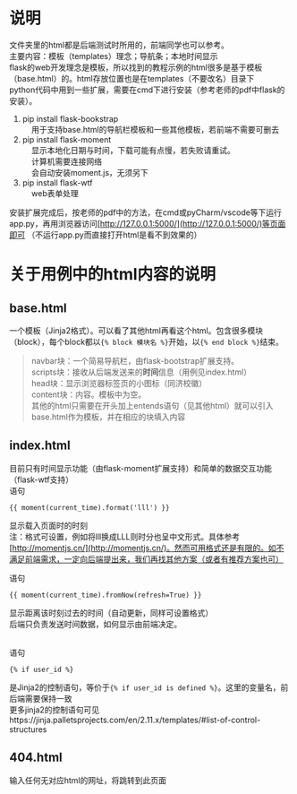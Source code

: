 # 说明 #
文件夹里的html都是后端测试时所用的，前端同学也可以参考。 <br> 
主要内容：模板（templates）理念；导航条；本地时间显示 <br>
flask的web开发理念是模板，所以找到的教程示例的html很多是基于模板（base.html）的。html存放位置也是在templates（不要改名）目录下 <br>
python代码中用到一些扩展，需要在cmd下进行安装（参考老师的pdf中flask的安装）。<br>
1. pip install flask-bookstrap <br>
&nbsp;&nbsp;&nbsp;&nbsp;用于支持base.html的导航栏模板和一些其他模板，若前端不需要可删去<br>
2. pip install flask-moment <br>
&nbsp;&nbsp;&nbsp;&nbsp;显示本地化日期与时间，下载可能有点慢，若失败请重试。 <br>
&nbsp;&nbsp;&nbsp;&nbsp;计算机需要连接网络 <br>
&nbsp;&nbsp;&nbsp;&nbsp;会自动安装moment.js，无须另下 <br>
3. pip install flask-wtf <br>
&nbsp;&nbsp;&nbsp;&nbsp;web表单处理

安装扩展完成后，按老师的pdf中的方法，在cmd或pyCharm/vscode等下运行app.py，再用浏览器访问[http://127.0.0.1:5000/](http://127.0.0.1:5000/)等页面即可 （不运行app.py而直接打开html是看不到效果的）<br>

# 关于用例中的html内容的说明 #
## base.html ##
一个模板（Jinja2格式）。可以看了其他html再看这个html。包含很多模块（block），每个block都以`{% block 模块名 %}`开始，以`{% end block %}`结束。
> navbar块：一个简易导航栏，由flask-bootstrap扩展支持。<br>
> scripts块：接收从后端发送来的**时间**信息（用例见index.html）<br>
> head块：显示浏览器标签页的小图标（同济校徽）<br>
> content块：内容。模板中为空。<br>
其他的html只需要在开头加上entends语句（见其他html）就可以引入base.html作为模板，并在相应的块填入内容 <br>

## index.html ##
目前只有时间显示功能（由flask-moment扩展支持）和简单的数据交互功能（flask-wtf支持） <br>
语句

    {{ moment(current_time).format('lll') }}
显示载入页面时的时刻<br>
注：格式可设置，例如将lll换成LLL则时分也呈中文形式。具体参考[http://momentjs.cn/](http://momentjs.cn/)。然而可用格式还是有限的。如不满足前端需求，一定向后端提出来，我们再找其他方案（或者有推荐方案也可）

语句

    {{ moment(current_time).fromNow(refresh=True) }}
显示距离该时刻过去的时间（自动更新，同样可设置格式）<br>
后端只负责发送时间数据，如何显示由前端决定。<br><br>

语句

    {% if user_id %}
是Jinja2的控制语句，等价于`{% if user_id is defined %}`。这里的变量名，前后端需要保持一致 <br>
更多jinja2的控制语句可见https://jinja.palletsprojects.com/en/2.11.x/templates/#list-of-control-structures <br>

## 404.html ##
输入任何无对应html的网址，将跳转到此页面<br>
